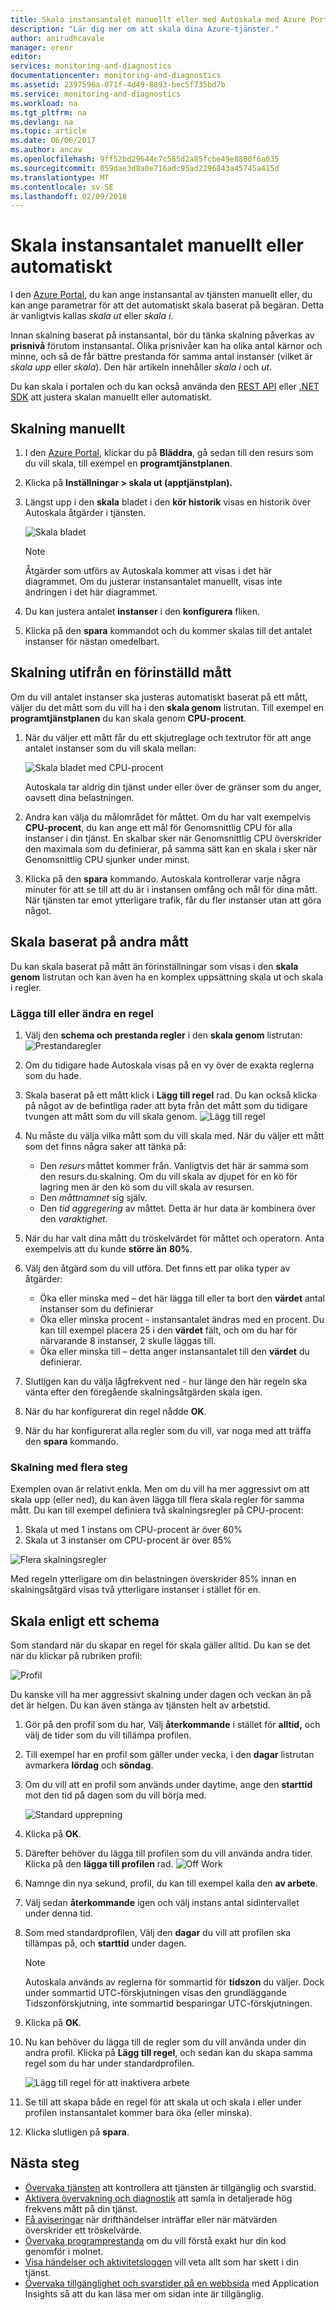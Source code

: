 ```yaml
---
title: Skala instansantalet manuellt eller med Autoskala med Azure Portal | Microsoft Docs
description: "Lär dig mer om att skala dina Azure-tjänster."
author: anirudhcavale
manager: orenr
editor: 
services: monitoring-and-diagnostics
documentationcenter: monitoring-and-diagnostics
ms.assetid: 2397596a-071f-4d49-8893-bec5f735bd7b
ms.service: monitoring-and-diagnostics
ms.workload: na
ms.tgt_pltfrm: na
ms.devlang: na
ms.topic: article
ms.date: 06/06/2017
ms.author: ancav
ms.openlocfilehash: 9ff52bd29644c7c585d2a85fcbe49e8800f6a035
ms.sourcegitcommit: 059dae3d8a0e716adc95ad2296843a45745a415d
ms.translationtype: MT
ms.contentlocale: sv-SE
ms.lasthandoff: 02/09/2018
---
```

# <a name="scale-instance-count-manually-or-automatically"></a>Skala instansantalet manuellt eller automatiskt
I den [Azure Portal](https://portal.azure.com/), du kan ange instansantal av tjänsten manuellt eller, du kan ange parametrar för att det automatiskt skala baserat på begäran. Detta är vanligtvis kallas *skala ut* eller *skala i*.

Innan skalning baserat på instansantal, bör du tänka skalning påverkas av **prisnivå** förutom instansantal. Olika prisnivåer kan ha olika antal kärnor och minne, och så de får bättre prestanda för samma antal instanser (vilket är *skala upp* eller *skala*). Den här artikeln innehåller *skala i* och *ut*.

Du kan skala i portalen och du kan också använda den [REST API](https://msdn.microsoft.com/library/azure/dn931953.aspx) eller [.NET SDK](http://www.nuget.org/packages/Microsoft.Azure.Management.Monitor) att justera skalan manuellt eller automatiskt.

## <a name="scaling-manually"></a>Skalning manuellt
1. I den [Azure Portal](https://portal.azure.com/), klickar du på **Bläddra**, gå sedan till den resurs som du vill skala, till exempel en **programtjänstplanen**.
2. Klicka på **Inställningar > skala ut (apptjänstplan).**
3. Längst upp i den **skala** bladet i den **kör historik** visas en historik över Autoskala åtgärder i tjänsten.
   
    ![Skala bladet](./media/insights-how-to-scale/Insights_ScaleBladeDayZero.png)
   
   > [!NOTE]
   > Åtgärder som utförs av Autoskala kommer att visas i det här diagrammet. Om du justerar instansantalet manuellt, visas inte ändringen i det här diagrammet.
   > 
   > 
4. Du kan justera antalet **instanser** i den **konfigurera** fliken.
5. Klicka på den **spara** kommandot och du kommer skalas till det antalet instanser för nästan omedelbart.

## <a name="scaling-based-on-a-pre-set-metric"></a>Skalning utifrån en förinställd mått
Om du vill antalet instanser ska justeras automatiskt baserat på ett mått, väljer du det mått som du vill ha i den **skala genom** listrutan. Till exempel en **programtjänstplanen** du kan skala genom **CPU-procent**.

1. När du väljer ett mått får du ett skjutreglage och textrutor för att ange antalet instanser som du vill skala mellan:
   
    ![Skala bladet med CPU-procent](./media/insights-how-to-scale/Insights_ScaleBladeCPU.png)
   
    Autoskala tar aldrig din tjänst under eller över de gränser som du anger, oavsett dina belastningen.
2. Andra kan välja du målområdet för måttet. Om du har valt exempelvis **CPU-procent**, du kan ange ett mål för Genomsnittlig CPU för alla instanser i din tjänst. En skalbar sker när Genomsnittlig CPU överskrider den maximala som du definierar, på samma sätt kan en skala i sker när Genomsnittlig CPU sjunker under minst.
3. Klicka på den **spara** kommando. Autoskala kontrollerar varje några minuter för att se till att du är i instansen omfång och mål för dina mått. När tjänsten tar emot ytterligare trafik, får du fler instanser utan att göra något.

## <a name="scale-based-on-other-metrics"></a>Skala baserat på andra mått
Du kan skala baserat på mått än förinställningar som visas i den **skala genom** listrutan och kan även ha en komplex uppsättning skala ut och skala i regler.

### <a name="adding-or-changing-a-rule"></a>Lägga till eller ändra en regel
1. Välj den **schema och prestanda regler** i den **skala genom** listrutan: ![Prestandaregler](./media/insights-how-to-scale/Insights_PerformanceRules.png)
2. Om du tidigare hade Autoskala visas på en vy över de exakta reglerna som du hade.
3. Skala baserat på ett mått klick i **Lägg till regel** rad. Du kan också klicka på något av de befintliga rader att byta från det mått som du tidigare tvungen att mått som du vill skala genom.
   ![Lägg till regel](./media/insights-how-to-scale/Insights_AddRule.png)
4. Nu måste du välja vilka mått som du vill skala med. När du väljer ett mått som det finns några saker att tänka på:
   
   * Den *resurs* måttet kommer från. Vanligtvis det här är samma som den resurs du skalning. Om du vill skala av djupet för en kö för lagring men är den kö som du vill skala av resursen.
   * Den *måttnamnet* sig själv.
   * Den *tid aggregering* av måttet. Detta är hur data är kombinera över den *varaktighet*.
5. När du har valt dina mått du tröskelvärdet för måttet och operatorn. Anta exempelvis att du kunde **större än** **80%**.
6. Välj den åtgärd som du vill utföra. Det finns ett par olika typer av åtgärder:
   
   * Öka eller minska med – det här lägga till eller ta bort den **värdet** antal instanser som du definierar
   * Öka eller minska procent - instansantalet ändras med en procent. Du kan till exempel placera 25 i den **värdet** fält, och om du har för närvarande 8 instanser, 2 skulle läggas till.
   * Öka eller minska till – detta anger instansantalet till den **värdet** du definierar.
7. Slutligen kan du välja lågfrekvent ned - hur länge den här regeln ska vänta efter den föregående skalningsåtgärden skala igen.
8. När du har konfigurerat din regel nådde **OK**.
9. När du har konfigurerat alla regler som du vill, var noga med att träffa den **spara** kommando.

### <a name="scaling-with-multiple-steps"></a>Skalning med flera steg
Exemplen ovan är relativt enkla. Men om du vill ha mer aggressivt om att skala upp (eller ned), du kan även lägga till flera skala regler för samma mått. Du kan till exempel definiera två skalningsregler på CPU-procent:

1. Skala ut med 1 instans om CPU-procent är över 60%
2. Skala ut 3 instanser om CPU-procent är över 85%

![Flera skalningsregler](./media/insights-how-to-scale/Insights_MultipleScaleRules.png)

Med regeln ytterligare om din belastningen överskrider 85% innan en skalningsåtgärd visas två ytterligare instanser i stället för en.

## <a name="scale-based-on-a-schedule"></a>Skala enligt ett schema
Som standard när du skapar en regel för skala gäller alltid. Du kan se det när du klickar på rubriken profil:

![Profil](./media/insights-how-to-scale/Insights_Profile.png)

Du kanske vill ha mer aggressivt skalning under dagen och veckan än på det är helgen. Du kan även stänga av tjänsten helt av arbetstid.

1. Gör på den profil som du har, Välj **återkommande** i stället för **alltid,** och välj de tider som du vill tillämpa profilen.
2. Till exempel har en profil som gäller under vecka, i den **dagar** listrutan avmarkera **lördag** och **söndag**.
3. Om du vill att en profil som används under daytime, ange den **starttid** mot den tid på dagen som du vill börja med.
   
    ![Standard upprepning](./media/insights-how-to-scale/Insights_ProfileRecurrence.png)
4. Klicka på **OK**.
5. Därefter behöver du lägga till profilen som du vill använda andra tider. Klicka på den **lägga till profilen** rad.
    ![Off Work](./media/insights-how-to-scale/Insights_ProfileOffWork.png)
6. Namnge din nya sekund, profil, du kan till exempel kalla den **av arbete**.
7. Välj sedan **återkommande** igen och välj instans antal sidintervallet under denna tid.
8. Som med standardprofilen, Välj den **dagar** du vill att profilen ska tillämpas på, och **starttid** under dagen.
   
   > [!NOTE]
   > Autoskala används av reglerna för sommartid för **tidszon** du väljer. Dock under sommartid UTC-förskjutningen visas den grundläggande Tidszonförskjutning, inte sommartid besparingar UTC-förskjutningen.
   > 
   > 
9. Klicka på **OK**.
10. Nu kan behöver du lägga till de regler som du vill använda under din andra profil. Klicka på **Lägg till regel**, och sedan kan du skapa samma regel som du har under standardprofilen.
    
    ![Lägg till regel för att inaktivera arbete](./media/insights-how-to-scale/Insights_RuleOffWork.png)
11. Se till att skapa både en regel för att skala ut och skala i eller under profilen instansantalet kommer bara öka (eller minska).
12. Klicka slutligen på **spara**.

## <a name="next-steps"></a>Nästa steg
* [Övervaka tjänsten](insights-how-to-customize-monitoring.md) att kontrollera att tjänsten är tillgänglig och svarstid.
* [Aktivera övervakning och diagnostik](insights-how-to-use-diagnostics.md) att samla in detaljerade hög frekvens mått på din tjänst.
* [Få aviseringar](insights-receive-alert-notifications.md) när drifthändelser inträffar eller när mätvärden överskrider ett tröskelvärde.
* [Övervaka programprestanda](../application-insights/app-insights-azure-web-apps.md) om du vill förstå exakt hur din kod genomför i molnet.
* [Visa händelser och aktivitetsloggen](insights-debugging-with-events.md) vill veta allt som har skett i din tjänst.
* [Övervaka tillgänglighet och svarstider på en webbsida](../application-insights/app-insights-monitor-web-app-availability.md) med Application Insights så att du kan läsa mer om sidan inte är tillgänglig.

